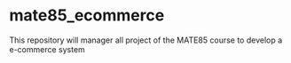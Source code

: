 # mate85_ecommerce
This repository will manager all project of the MATE85 course to develop a e-commerce system 
